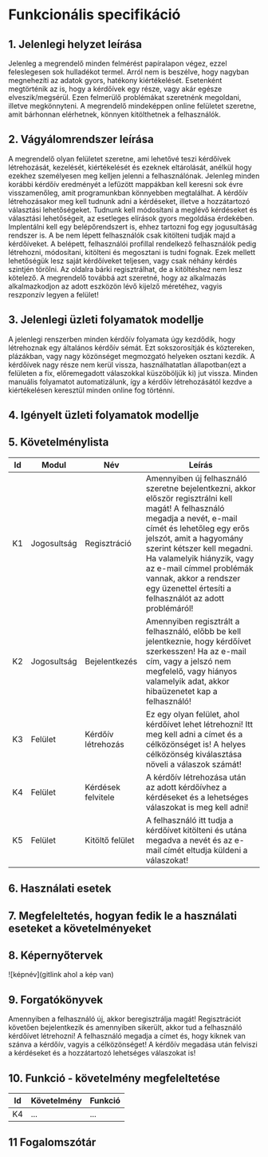 # Funkcionális specifikáció
## 1. Jelenlegi helyzet leírása

Jelenleg a megrendelő minden felmérést papíralapon végez, ezzel feleslegesen sok hulladékot termel. Arról nem is beszélve, hogy nagyban megnehezíti az adatok gyors, hatékony kiértékelését. Esetenként megtörténik az is, hogy a kérdőívek egy része, vagy akár egésze elveszik/megsérül. Ezen felmerülő problémákat szeretnénk megoldani, illetve megkönnyteni. A megrendelő mindeképpen online felületet szeretne, amit bárhonnan elérhetnek, könnyen kitölthetnek a felhasználók.

## 2. Vágyálomrendszer leírása

A megrendelő olyan felületet szeretne, ami lehetővé teszi kérdőívek létrehozását, kezelését, kiértékelését és ezeknek eltárolását, anélkül hogy ezekhez személyesen meg kelljen jelenni a felhasználónak. Jelenleg minden korábbi kérdőív eredményét a lefűzött mappákban kell keresni sok évre visszamenőleg, amit programunkban könnyebben megtalálhat. A kérdőív létrehozásakor meg kell tudnunk adni a kérdéseket, illetve a hozzátartozó választási lehetőségeket. Tudnunk kell módosítani a meglévő kérdéseket és választási lehetőségeit, az esetleges elírások gyors megoldása érdekében. Implentálni kell egy belépőrendszert is, ehhez tartozni fog egy jogusultáság rendszer is. A be nem lépett felhasználók csak kitölteni tudják majd a kérdőíveket. A belépett, felhasználói profillal rendelkező felhasználók pedig létrehozni, módosítani, kitölteni és megosztani is tudni fognak. Ezek mellett lehetőségük lesz saját kérdőíveket teljesen, vagy csak néhány kérdés szintjén törölni. Az oldalra bárki regisztrálhat, de a kitöltéshez nem lesz kötelező. A megrendelő továbbá azt szeretné, hogy az alkalmazás alkalmazkodjon az adott eszközön lévő kijelző méretéhez, vagyis reszponzív legyen a felület!

## 3. Jelenlegi üzleti folyamatok modellje

A jelenlegi renszerben minden kérdőív folyamata úgy kezdődik, hogy létrehoznak egy általános kérdőív sémát. Ezt sokszorosítják és köztereken, plázákban, vagy nagy közönséget megmozgató helyeken osztani kezdik. A kérdőívek nagy része nem kerül vissza, használhatatlan állapotban(ezt a felületen a fix, előremegadott válaszokkal küszöböljük ki) jut vissza. Minden manuális folyamatot automatizálunk, így a kérdőív létrehozásától kezdve a kiértékelésen keresztül minden online fog történni.

## 4. Igényelt üzleti folyamatok modellje

## 5. Követelménylista

| Id | Modul | Név | Leírás |
| :---: | --- | --- | --- |
| K1 |Jogosultság| Regisztráció |Amennyiben új felhasználó szeretne bejelentkezni, akkor először regisztrálni kell magát! A felhasználó megadja a nevét, e-mail címét és lehetőleg egy erős jelszót, amit a hagyomány szerint kétszer kell megadni. Ha valamelyik hiányzik, vagy az e-mail címmel problémák vannak, akkor a rendszer egy üzenettel értesíti a felhasználót az adott problémáról! |
| K2 | Jogosultság| Bejelentkezés | Amennyiben regisztrált a felhasználó, előbb be kell jelentkeznie, hogy kérdőívet szerkesszen! Ha az e-mail cím, vagy a jelszó nem megfelelő, vagy hiányos valamelyik adat, akkor hibaüzenetet kap a felhasználó! |
| K3| Felület | Kérdőív létrehozás | Ez egy olyan felület, ahol kérdőívet lehet létrehozni! Itt meg kell adni a címet és a célközönséget is! A helyes célközönség kiválasztása növeli a válaszok számát!|
| K4 | Felület | Kérdések felvitele | A kérdőív létrehozása után az adott kérdőívhez a kérdéseket és a lehetséges válaszokat is meg kell adni! |
| K5| Felület | Kitöltő felület | A felhasználó itt tudja a kérdőívet kitölteni és utána megadva a nevét és az e-mail címét eltudja küldeni a válaszokat! |
## 6. Használati esetek

## 7. Megfeleltetés, hogyan fedik le a használati eseteket a követelményeket

## 8. Képernyőtervek

![képnév](gitlink ahol a kép van)

## 9. Forgatókönyvek
Amennyiben a felhasználó új, akkor beregisztrálja magát! Regisztrációt követően bejelentkezik és amennyiben sikerült, akkor tud a felhasználó kérdőívet létrehozni! A felhasználó megadja a címet és, hogy kiknek van szánva a kérdőív, vagyis a célközönséget! A kérdőív megadása után felviszi a kérdéseket és a hozzátartozó lehetséges válaszokat is!
## 10. Funkció - követelmény megfeleltetése

| Id | Követelmény | Funkció |
| :---: | --- | --- |
| K4 | ... | ... |

## 11 Fogalomszótár
